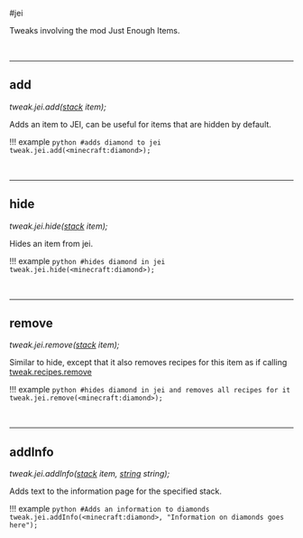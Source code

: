 #jei

Tweaks involving the mod Just Enough Items.

<br>

---
## add
*tweak.jei.add([stack](/arguments/stack/) item);*

Adds an item to JEI, can be useful for items that are hidden by default.

!!! example
	```python
	#adds diamond to jei
	tweak.jei.add(<minecraft:diamond>);
	```
	
<br>

---
## hide
*tweak.jei.hide([stack](/arguments/stack/) item);*

Hides an item from jei.

!!! example
	```python
	#hides diamond in jei
	tweak.jei.hide(<minecraft:diamond>);
	```
	
<br>

---
## remove
*tweak.jei.remove([stack](/arguments/stack/) item);*

Similar to hide, except that it also removes recipes for this item as if calling [tweak.recipes.remove](/actions/recipes/#remove)

!!! example
	```python
	#hides diamond in jei and removes all recipes for it
	tweak.jei.remove(<minecraft:diamond>);
	```
	
<br>

---
## addInfo
*tweak.jei.addInfo([stack](/arguments/stack/) item, [string](/arguments/string/) string);*

Adds text to the information page for the specified stack.

!!! example
	```python
	#Adds an information to diamonds
	tweak.jei.addInfo(<minecraft:diamond>, "Information on diamonds goes here");
	```
	
<br>